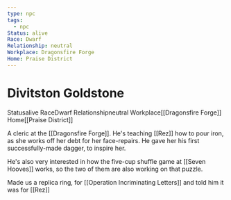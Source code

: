 ```yaml
---
type: npc
tags:
  - npc
Status: alive
Race: Dwarf
Relationship: neutral
Workplace: Dragonsfire Forge
Home: Praise District
---
```


# Divitston Goldstone
<span class="dataview inline-field"><span class="inline-field-key">Status</span><span class="inline-field-value">alive</span></span>
<span class="dataview inline-field"><span class="inline-field-key">Race</span><span class="inline-field-value">Dwarf</span></span>
<span class="dataview inline-field"><span class="inline-field-key">Relationship</span><span class="inline-field-value">neutral</span></span>
<span class="dataview inline-field"><span class="inline-field-key">Workplace</span><span class="inline-field-value">[[Dragonsfire Forge]]</span></span>
<span class="dataview inline-field"><span class="inline-field-key">Home</span><span class="inline-field-value">[[Praise District]]</span></span>

A cleric at the [[Dragonsfire Forge]]. He's teaching [[Rez]] how to pour iron, as she works off her debt for her face-repairs. He gave her his first successfully-made dagger, to inspire her.

He's also very interested in how the five-cup shuffle game at [[Seven Hooves]] works, so the two of them are also working on that puzzle.

Made us a replica ring, for [[Operation Incriminating Letters]] and told him it was for [[Rez]]